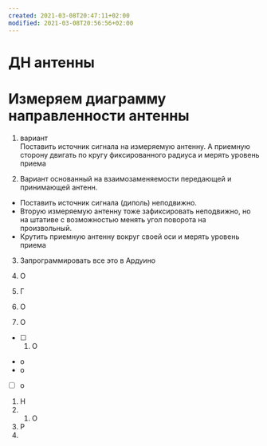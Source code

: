 ```yaml
---
created: 2021-03-08T20:47:11+02:00
modified: 2021-03-08T20:56:56+02:00
---
```


# ДН антенны

# Измеряем диаграмму направленности антенны

1. вариант  
Поставить источник сигнала на измеряемую антенну. А приемную сторону двигать по кругу фиксированного радиуса и мерять уровень приема

2. Вариант основанный на взаимозаменяемости передающей и принимающей антенн.  
* Поставить источник сигнала (диполь) неподвижно. 
* Вторую измеряемую антенну тоже зафиксировать неподвижно, но на штативе с возможностью менять угол поворота на произвольный. 
* Крутить приемную антенну вокруг своей оси и мерять уровень приема

3. Запрограммировать все это в Ардуино


1. О
1. Г
1. О
1. О
- [ ] 1. О
- о
- о
- [ ] о
1. Н
1. 1. О
1. Р
1.